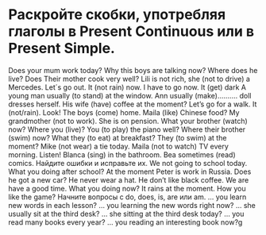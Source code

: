 # Раскройте скобки, употребляя глаголы в Present Continuous или в Present Simple.
Does your mum work today?
Why this boys are talking now?
Where does he live?
Does Their mother cook very well?
Lili is not rich, she (not to drive) a Mercedes.
Let´s go out. It (not rain) now.
I have to go now. It (get) dark
A young man usually (to stand) at the window.
Ann usually (make).......... doll dresses herself.
His wife (have) coffee at the moment?
Let’s go for a walk. It (not/rain).
Look! The boys (come) home.
Maila (like) Chinese food?
My grandmother (not to work). She is on pension.
What your brother (watch) now?
Where you (live)?
You (to play) the piano well?
Where their brother (swim) now?
What they (to eat) at breakfast?
They (to swim) at the moment?
Mike (not wear) a tie today.
Maila (not to watch) TV every morning.
Listen! Blanca (sing) in the bathroom.
Bea sometimes (read) comics.
Найдите ошибки и исправьте их.
We not going to school today.
What you doing after school?
At the moment Peter is work in Russia.
Does he got a new car?
He never wear a hat.
He don’t like black coffee.
We are have a good time.
What you doing now?
It rains at the moment.
How you like the game?
Начните вопросы с do, does, is, are или am.
… you learn new words in each lesson?
… you learning the new words right now?
… she usually sit at the third desk?
… she sitting at the third desk today?
… you read many books every year?
… you reading an interesting book now?g
